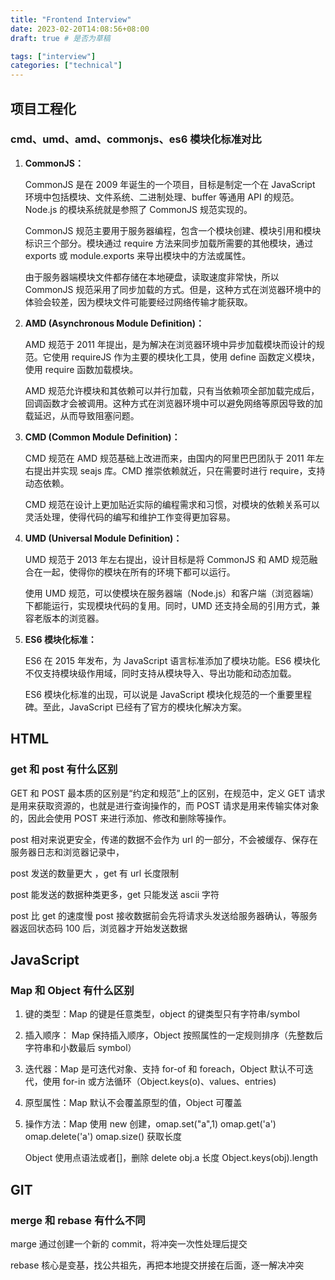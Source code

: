 ```yaml
---
title: "Frontend Interview"
date: 2023-02-20T14:08:56+08:00
draft: true # 是否为草稿

tags: ["interview"]
categories: ["technical"]
---
```


## 项目工程化

### cmd、umd、amd、commonjs、es6 模块化标准对比

1. **CommonJS：**

   CommonJS 是在 2009 年诞生的一个项目，目标是制定一个在 JavaScript 环境中包括模块、文件系统、二进制处理、buffer 等通用 API 的规范。Node.js 的模块系统就是参照了 CommonJS 规范实现的。

   CommonJS 规范主要用于服务器编程，包含一个模块创建、模块引用和模块标识三个部分。模块通过 require 方法来同步加载所需要的其他模块，通过 exports 或 module.exports 来导出模块中的方法或属性。

   由于服务器端模块文件都存储在本地硬盘，读取速度非常快，所以 CommonJS 规范采用了同步加载的方式。但是，这种方式在浏览器环境中的体验会较差，因为模块文件可能要经过网络传输才能获取。

2. **AMD (Asynchronous Module Definition)：**

   AMD 规范于 2011 年提出，是为解决在浏览器环境中异步加载模块而设计的规范。它使用 requireJS 作为主要的模块化工具，使用 define 函数定义模块，使用 require 函数加载模块。

   AMD 规范允许模块和其依赖可以并行加载，只有当依赖项全部加载完成后，回调函数才会被调用。这种方式在浏览器环境中可以避免网络等原因导致的加载延迟，从而导致阻塞问题。

3. **CMD (Common Module Definition)：**

   CMD 规范在 AMD 规范基础上改进而来，由国内的阿里巴巴团队于 2011 年左右提出并实现 seajs 库。CMD 推崇依赖就近，只在需要时进行 require，支持动态依赖。

   CMD 规范在设计上更加贴近实际的编程需求和习惯，对模块的依赖关系可以灵活处理，使得代码的编写和维护工作变得更加容易。

4. **UMD (Universal Module Definition)：**

   UMD 规范于 2013 年左右提出，设计目标是将 CommonJS 和 AMD 规范融合在一起，使得你的模块在所有的环境下都可以运行。

   使用 UMD 规范，可以使模块在服务器端（Node.js）和客户端（浏览器端）下都能运行，实现模块代码的复用。同时，UMD 还支持全局的引用方式，兼容老版本的浏览器。

5. **ES6 模块化标准：**

   ES6 在 2015 年发布，为 JavaScript 语言标准添加了模块功能。ES6 模块化不仅支持模块级作用域，同时支持从模块导入、导出功能和动态加载。

   ES6 模块化标准的出现，可以说是 JavaScript 模块化规范的一个重要里程碑。至此，JavaScript 已经有了官方的模块化解决方案。

## HTML

### get 和 post 有什么区别

GET 和 POST 最本质的区别是“约定和规范”上的区别，在规范中，定义 GET 请求是用来获取资源的，也就是进行查询操作的，而 POST 请求是用来传输实体对象的，因此会使用 POST 来进行添加、修改和删除等操作。

post 相对来说更安全，传递的数据不会作为 url 的一部分，不会被缓存、保存在服务器日志和浏览器记录中，

post 发送的数量更大 ，get 有 url 长度限制

post 能发送的数据种类更多，get 只能发送 ascii 字符

post 比 get 的速度慢 post 接收数据前会先将请求头发送给服务器确认，等服务器返回状态码 100 后，浏览器才开始发送数据

## JavaScript

### Map 和 Object 有什么区别

1. 键的类型：Map 的键是任意类型，object 的键类型只有字符串/symbol

2. 插入顺序： Map 保持插入顺序，Object 按照属性的一定规则排序（先整数后字符串和小数最后 symbol）

3. 迭代器：Map 是可迭代对象、支持 for-of 和 foreach，Object 默认不可迭代，使用 for-in 或方法循环（Object.keys(o)、values、entries)

4. 原型属性：Map 默认不会覆盖原型的值，Object 可覆盖

5. 操作方法：Map 使用 new 创建，omap.set("a",1) omap.get('a') omap.delete('a') omap.size() 获取长度

   Object 使用点语法或者[]，删除 delete obj.a 长度 Object.keys(obj).length

## GIT

### merge 和 rebase 有什么不同

marge 通过创建一个新的 commit，将冲突一次性处理后提交

rebase 核心是变基，找公共祖先，再把本地提交拼接在后面，逐一解决冲突
